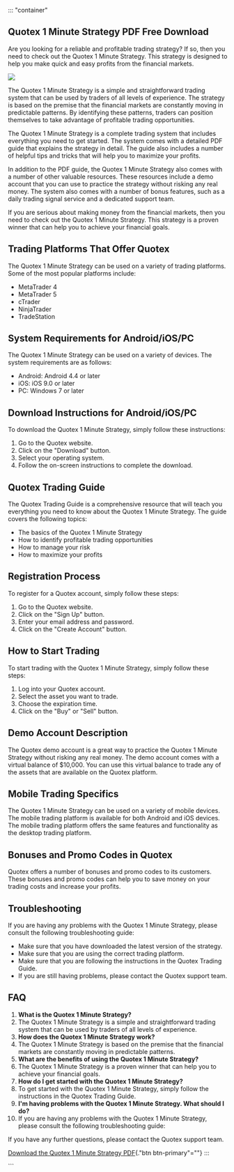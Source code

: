 ::: \"container\"
## Quotex 1 Minute Strategy PDF Free Download

Are you looking for a reliable and profitable trading strategy? If so,
then you need to check out the Quotex 1 Minute Strategy. This strategy
is designed to help you make quick and easy profits from the financial
markets.

[![](https://static.quotex.io/files/4_en/300_250.jpg)](https://traff.sbs/brokerqxlid)

The Quotex 1 Minute Strategy is a simple and straightforward trading
system that can be used by traders of all levels of experience. The
strategy is based on the premise that the financial markets are
constantly moving in predictable patterns. By identifying these
patterns, traders can position themselves to take advantage of
profitable trading opportunities.

The Quotex 1 Minute Strategy is a complete trading system that includes
everything you need to get started. The system comes with a detailed PDF
guide that explains the strategy in detail. The guide also includes a
number of helpful tips and tricks that will help you to maximize your
profits.

In addition to the PDF guide, the Quotex 1 Minute Strategy also comes
with a number of other valuable resources. These resources include a
demo account that you can use to practice the strategy without risking
any real money. The system also comes with a number of bonus features,
such as a daily trading signal service and a dedicated support team.

If you are serious about making money from the financial markets, then
you need to check out the Quotex 1 Minute Strategy. This strategy is a
proven winner that can help you to achieve your financial goals.

## Trading Platforms That Offer Quotex

The Quotex 1 Minute Strategy can be used on a variety of trading
platforms. Some of the most popular platforms include:

-   MetaTrader 4
-   MetaTrader 5
-   cTrader
-   NinjaTrader
-   TradeStation

## System Requirements for Android/iOS/PC

The Quotex 1 Minute Strategy can be used on a variety of devices. The
system requirements are as follows:

-   Android: Android 4.4 or later
-   iOS: iOS 9.0 or later
-   PC: Windows 7 or later

## Download Instructions for Android/iOS/PC

To download the Quotex 1 Minute Strategy, simply follow these
instructions:

1.  Go to the Quotex website.
2.  Click on the "Download" button.
3.  Select your operating system.
4.  Follow the on-screen instructions to complete the download.

## Quotex Trading Guide

The Quotex Trading Guide is a comprehensive resource that will teach you
everything you need to know about the Quotex 1 Minute Strategy. The
guide covers the following topics:

-   The basics of the Quotex 1 Minute Strategy
-   How to identify profitable trading opportunities
-   How to manage your risk
-   How to maximize your profits

## Registration Process

To register for a Quotex account, simply follow these steps:

1.  Go to the Quotex website.
2.  Click on the "Sign Up" button.
3.  Enter your email address and password.
4.  Click on the "Create Account" button.

## How to Start Trading

To start trading with the Quotex 1 Minute Strategy, simply follow these
steps:

1.  Log into your Quotex account.
2.  Select the asset you want to trade.
3.  Choose the expiration time.
4.  Click on the "Buy" or "Sell" button.

## Demo Account Description

The Quotex demo account is a great way to practice the Quotex 1 Minute
Strategy without risking any real money. The demo account comes with a
virtual balance of \$10,000. You can use this virtual balance to trade
any of the assets that are available on the Quotex platform.

## Mobile Trading Specifics

The Quotex 1 Minute Strategy can be used on a variety of mobile devices.
The mobile trading platform is available for both Android and iOS
devices. The mobile trading platform offers the same features and
functionality as the desktop trading platform.

## Bonuses and Promo Codes in Quotex

Quotex offers a number of bonuses and promo codes to its customers.
These bonuses and promo codes can help you to save money on your trading
costs and increase your profits.

## Troubleshooting

If you are having any problems with the Quotex 1 Minute Strategy, please
consult the following troubleshooting guide:

-   Make sure that you have downloaded the latest version of the
    strategy.
-   Make sure that you are using the correct trading platform.
-   Make sure that you are following the instructions in the Quotex
    Trading Guide.
-   If you are still having problems, please contact the Quotex support
    team.

## FAQ

1.  **What is the Quotex 1 Minute Strategy?**
2.  The Quotex 1 Minute Strategy is a simple and straightforward trading
    system that can be used by traders of all levels of experience.
3.  **How does the Quotex 1 Minute Strategy work?**
4.  The Quotex 1 Minute Strategy is based on the premise that the
    financial markets are constantly moving in predictable patterns.
5.  **What are the benefits of using the Quotex 1 Minute Strategy?**
6.  The Quotex 1 Minute Strategy is a proven winner that can help you to
    achieve your financial goals.
7.  **How do I get started with the Quotex 1 Minute Strategy?**
8.  To get started with the Quotex 1 Minute Strategy, simply follow the
    instructions in the Quotex Trading Guide.
9.  **I\'m having problems with the Quotex 1 Minute Strategy. What
    should I do?**
10. If you are having any problems with the Quotex 1 Minute Strategy,
    please consult the following troubleshooting guide:

If you have any further questions, please contact the Quotex support
team.

[Download the Quotex 1 Minute Strategy
PDF](\%22https://traff.sbs/brokerqxsignup\%22){."btn
btn-primary"=""}
:::

\`\`\`

